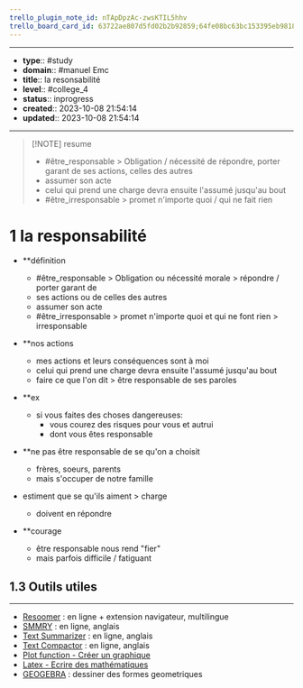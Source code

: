 ```yaml
---
trello_plugin_note_id: nTApDpzAc-zwsKTIL5hhv
trello_board_card_id: 63722ae807d5fd02b2b92859;64fe08bc63bc153395eb9818
---
```




---
- **type**:: #study
- **domain**:: #manuel Emc
- **title**:: la resonsabilité
- **level**:: #college_4
- **status**:: inprogress
- **created**:: 2023-10-08 21:54:14
- **updated**:: 2023-10-08 21:54:14
---


> [!NOTE] resume
> - #être_responsable > Obligation / nécessité de répondre, porter garant de ses actions, celles des autres
> - assumer son acte
> - celui qui prend une charge devra ensuite l'assumé jusqu'au bout
> - #être_irresponsable > promet n'importe quoi  / qui ne fait rien

# 1 la responsabilité

- **définition 
	- #être_responsable > Obligation ou nécessité morale > répondre / porter garant de
	- ses actions ou de celles des autres
	- assumer son acte
	- #être_irresponsable > promet n'importe quoi  et qui ne font rien > irresponsable

- **nos actions 
	- mes actions et leurs conséquences sont à moi 
	- celui qui prend une charge devra ensuite l'assumé jusqu'au bout
	- faire ce que l'on dit > être responsable de ses paroles

 - **ex 
	- si vous faites des choses dangereuses:
		- vous courez des risques pour vous et autrui 
		- dont vous êtes responsable

- **ne pas être responsable de se qu'on a choisit
	-  frères, soeurs, parents
	- mais s'occuper de notre famille
- estiment que se qu'ils aiment > charge
	- doivent en répondre

- **courage 
	- être responsable nous rend "fier"
	- mais parfois difficile / fatiguant






## 1.3	Outils utiles
---

-   [Resoomer](https://resoomer.com/fr) : en ligne + extension navigateur, multilingue
-   [SMMRY](https://smmry.com/) : en ligne, anglais
-   [Text Summarizer](http://textsummarization.net/text-summarizer) : en ligne, anglais
-   [Text Compactor](https://www.textcompactor.com/) : en ligne, anglais
- [Plot function - Créer un graphique](https://github.com/leonhma/obsidian-functionplot)
- [Latex - Ecrire des mathématiques](https://fr.wikibooks.org/wiki/LaTeX/%C3%89crire_des_math%C3%A9matiques)
- [GEOGEBRA](https://www.geogebra.org/geometry?lang=fr) : dessiner des formes geometriques 